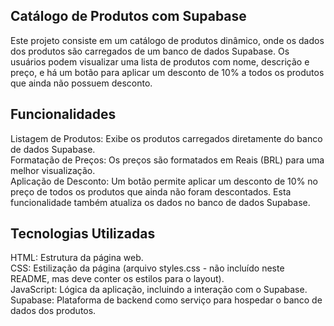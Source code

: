## Catálogo de Produtos com Supabase
Este projeto consiste em um catálogo de produtos dinâmico, onde os dados dos produtos são carregados de um banco de dados Supabase. Os usuários podem visualizar uma lista de produtos com nome, descrição e preço, e há um botão para aplicar um desconto de 10% a todos os produtos que ainda não possuem desconto.

## Funcionalidades
Listagem de Produtos: Exibe os produtos carregados diretamente do banco de dados Supabase.<br>
Formatação de Preços: Os preços são formatados em Reais (BRL) para uma melhor visualização.<br>
Aplicação de Desconto: Um botão permite aplicar um desconto de 10% no preço de todos os produtos que ainda não foram descontados. Esta funcionalidade também atualiza os dados no banco de dados Supabase.<br>

## Tecnologias Utilizadas
HTML: Estrutura da página web.<br>
CSS: Estilização da página (arquivo styles.css - não incluído neste README, mas deve conter os estilos para o layout).<br>
JavaScript: Lógica da aplicação, incluindo a interação com o Supabase.<br>
Supabase: Plataforma de backend como serviço para hospedar o banco de dados dos produtos.
